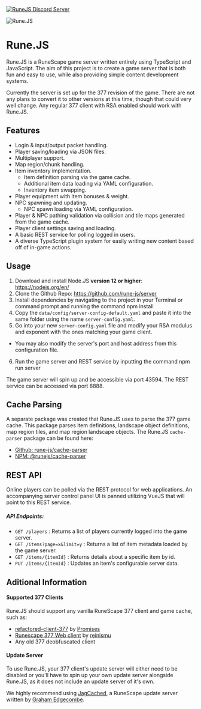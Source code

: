 [![RuneJS Discord Server](https://img.shields.io/discord/678751302297059336?label=RuneJS%20Discord&logo=discord)](https://discord.gg/5P74nSh)


![Rune.JS](https://i.imgur.com/osF9OSD.png)

# Rune.JS

Rune.JS is a RuneScape game server written entirely using TypeScript and JavaScript. The aim of this project is to create a game server that is both fun and easy to use, while also providing simple content development systems.

Currently the server is set up for the 377 revision of the game. There are not any plans to convert it to other versions at this time, though that could very well change. Any regular 377 client with RSA enabled should work with Rune.JS. 

## Features

- Login & input/output packet handling.
- Player saving/loading via JSON files.
- Multiplayer support.
- Map region/chunk handling.
- Item inventory implementation.
  - Item definition parsing via the game cache.
  - Additional item data loading via YAML configuration.
  - Inventory item swapping.
- Player equipment with item bonuses & weight.
- NPC spawning and updating.
  - NPC spawn loading via YAML configuration.
- Player & NPC pathing validation via collision and tile maps generated from the game cache.
- Player client settings saving and loading.
- A basic REST service for polling logged in users.
- A diverse TypeScript plugin system for easily writing new content based off of in-game actions.

## Usage

1. Download and install Node.JS **version 12 or higher**: https://nodejs.org/en/
2. Clone the Github Repo: https://github.com/rune-js/server
3. Install dependencies by navigating to the project in your Terminal or command prompt and running the command npm install
4. Copy the `data/config/server-config-default.yaml` and paste it into the same folder using the name `server-config.yaml`. 
5. Go into your new `server-config.yaml` file and modify your RSA modulus and exponent with the ones matching your game client.
  - You may also modify the server's port and host address from this configuration file.
6. Run the game server and REST service by inputting the command npm run server

The game server will spin up and be accessible via port 43594. The REST service can be accessed via port 8888.

## Cache Parsing

A separate package was created that Rune.JS uses to parse the 377 game cache. This package parses item definitions, landscape object definitions, map region tiles, and map region landscape objects. The Rune.JS `cache-parser` package can be found here:

- [Github: rune-js/cache-parser](https://github.com/rune-js/cache-parser)
- [NPM: @runejs/cache-parser](https://www.npmjs.com/package/@runejs/cache-parser)

## REST API

Online players can be polled via the REST protocol for web applications. An accompanying server control panel UI is panned utilizing VueJS that will point to this REST service.

##### API Endpoints:

- `GET /players` : Returns a list of players currently logged into the game server.
- `GET /items?page=x&limit=y` : Returns a list of item metadata loaded by the game server.
- `GET /items/{itemId}` : Returns details about a specific item by id.
- `PUT /items/{itemId}` : Updates an item's configurable server data.

## Aditional Information

#### Supported 377 Clients

Rune.JS should support any vanilla RuneScape 377 client and game cache, such as:

- [refactored-client-377](https://github.com/Promises/refactored-client-377) by [Promises](https://github.com/Promises)
- [Runescape 377 Web client](https://github.com/reinismu/runescape-web-client-377) by [reinismu](https://github.com/reinismu)
- Any old 377 deobfuscated client

#### Update Server

To use Rune.JS, your 377 client's update server will either need to be disabled or you'll have to spin up your own update server alongside Rune.JS, as it does not include an update server of it's own.

We highly recommend using [JagCached](https://github.com/apollo-rsps/jagcached), a RuneScape update server written by [Graham Edgecombe](https://github.com/apollo-rsps/jagcached/commits?author=grahamedgecombe). 
